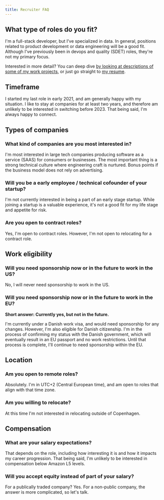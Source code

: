 ```yaml
---
title: Recruiter FAQ
---
```

## What type of roles do you fit?
I'm a full-stack developer, but I've specialized in data. In general, positions related to product development or data engineering will be a good fit. Although I've previously been in devops and quality (SDET) roles, they're not my primary focus.

Interested in more detail? You can deep dive [by looking at descriptions of some of my work projects](https://www.lucaskjaerozhang.com/project/), or just go straight to [my resume](https://www.lucaskjaerozhang.com/lucas-kjaero-zhang-resume.pdf).

## Timeframe
I started my last role in early 2021, and am generally happy with my situation. I like to stay at companies for at least two years, and therefore am unlikely to be interested in switching before 2023. That being said, I'm always happy to connect. 

## Types of companies
### What kind of companies are you most interested in?
I'm most interested in large tech companies producing software as a service (SAAS) for consumers or businesses. The most important thing is a strong technical culture where engineering craft is nurtured. Bonus points if the business model does not rely on advertising. 

### Will you be a early employee / technical cofounder of your startup?
I'm not currently interested in being a part of an early stage startup. While joining a startup is a valuable experience, it's not a good fit for my life stage and appetite for risk. 

### Are you open to contract roles?
Yes, I'm open to contract roles. However, I'm not open to relocating for a contract role.

## Work eligibility
### Will you need sponsorship now or in the future to work in the US?
No, I will never need sponsorship to work in the US.

### Will you need sponsorship now or in the future to work in the EU?
**Short answer: Currently yes, but not in the future.**

I'm currently under a Danish work visa, and would need sponsorship for any changes. However, I'm also eligible for Danish citizenship. I'm in the process of confirming my status with the Danish government, which will eventually result in an EU passport and no work restrictions. Until that process is complete, I'll continue to need sponsorship within the EU.

## Location
### Am you open to remote roles?
Absolutely. I'm in UTC+2 (Central European time), and am open to roles that align with that time zone.

### Am you willing to relocate?
At this time I'm not interested in relocating outside of Copenhagen.

## Compensation
### What are your salary expectations?
That depends on the role, including how interesting it is and how it impacts my career progression. That being said, I'm unlikely to be interested in compensation below Amazon L5 levels.

### Will you accept equity instead of part of your salary?
For a publically traded company? Yes. For a non-public company, the answer is more complicated, so let's talk.